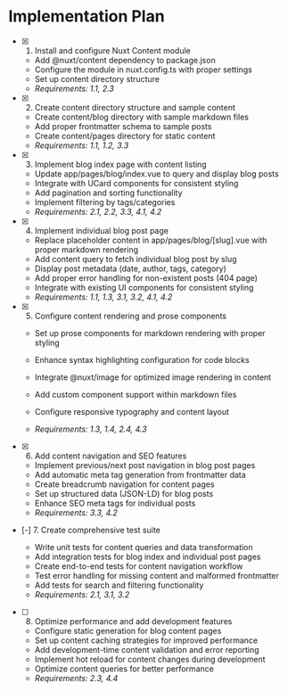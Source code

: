 # Implementation Plan

- [x] 1. Install and configure Nuxt Content module
  - Add @nuxt/content dependency to package.json
  - Configure the module in nuxt.config.ts with proper settings
  - Set up content directory structure
  - _Requirements: 1.1, 2.3_

- [x] 2. Create content directory structure and sample content
  - Create content/blog directory with sample markdown files
  - Add proper frontmatter schema to sample posts
  - Create content/pages directory for static content
  - _Requirements: 1.1, 1.2, 3.3_

- [x] 3. Implement blog index page with content listing
  - Update app/pages/blog/index.vue to query and display blog posts
  - Integrate with UCard components for consistent styling
  - Add pagination and sorting functionality
  - Implement filtering by tags/categories
  - _Requirements: 2.1, 2.2, 3.3, 4.1, 4.2_

- [x] 4. Implement individual blog post page
  - Replace placeholder content in app/pages/blog/[slug].vue with proper markdown rendering
  - Add content query to fetch individual blog post by slug
  - Display post metadata (date, author, tags, category)
  - Add proper error handling for non-existent posts (404 page)
  - Integrate with existing UI components for consistent styling
  - _Requirements: 1.1, 1.3, 3.1, 3.2, 4.1, 4.2_

- [x] 5. Configure content rendering and prose components
  - Set up prose components for markdown rendering with proper styling
  - Enhance syntax highlighting configuration for code blocks
  - Integrate @nuxt/image for optimized image rendering in content

  - Add custom component support within markdown files
  - Configure responsive typography and content layout
  - _Requirements: 1.3, 1.4, 2.4, 4.3_

- [x] 6. Add content navigation and SEO features

  - Implement previous/next post navigation in blog post pages
  - Add automatic meta tag generation from frontmatter data
  - Create breadcrumb navigation for content pages
  - Set up structured data (JSON-LD) for blog posts
  - Enhance SEO meta tags for individual posts
  - _Requirements: 3.3, 4.2_



- [-] 7. Create comprehensive test suite

  - Write unit tests for content queries and data transformation
  - Add integration tests for blog index and individual post pages
  - Create end-to-end tests for content navigation workflow
  - Test error handling for missing content and malformed frontmatter
  - Add tests for search and filtering functionality
  - _Requirements: 2.1, 3.1, 3.2_

- [ ] 8. Optimize performance and add development features
  - Configure static generation for blog content pages
  - Set up content caching strategies for improved performance
  - Add development-time content validation and error reporting
  - Implement hot reload for content changes during development
  - Optimize content queries for better performance
  - _Requirements: 2.3, 4.4_
